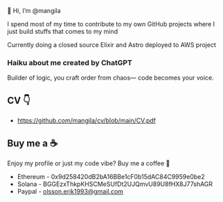 👋 Hi, I’m @mangila

I spend most of my time to contribute to my own GitHub projects where I just build stuffs that comes to my mind

Currently doing a closed source Elixir and Astro deployed to AWS project

### Haiku about me created by ChatGPT

Builder of logic, you craft order from chaos— code becomes your voice.

## CV :point_down:
* https://github.com/mangila/cv/blob/main/CV.pdf

## Buy me a :coffee:
Enjoy my profile or just my code vibe? Buy me a coffee :angel:

- Ethereum - 0x9d258420dB2bA16BBe1cF0b15dAC84C9959e0be2
- Solana - BGGEzxThkpKHSCMeSUfDt2UJQmvU89U8fHX8J77shAGR
- Paypal - olsson.erik1993@gmail.com
